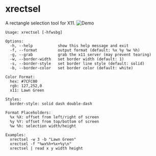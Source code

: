 xrectsel
========

A rectangle selection tool for X11. 
![Demo](https://raw.githubusercontent.com/gvalkov/xrectsel/master/.demo.gif)

```
Usage: xrectsel [-hfwsbg]

Options:
  -h, --help           show this help message and exit
  -f, --format         output format (default: %x %y %w %h)
  -g, --grab           grab the x11 server (may prevent tearing)
  -w, --border-width   set border width (default: 1)
  -s, --border-style   set border line style (default: solid)
  -b, --border-color   set border color (default: white)

Color Format:
  hex: #7CFC00
  rgb: 127,252,0
  x11: Lawn Green

Styles:
  border-style: solid dash double-dash

Format Placeholders:
  %x %X: offset from left/right of screen
  %y %Y: offset from top/bottom of screen
  %w %h: selection width/height

Examples:
  xrectsel -w 3 -b "Lawn Green"
  xrectsel -f "%wx%h+%x+%y\n"
  xrectsel | read x y width height
```
